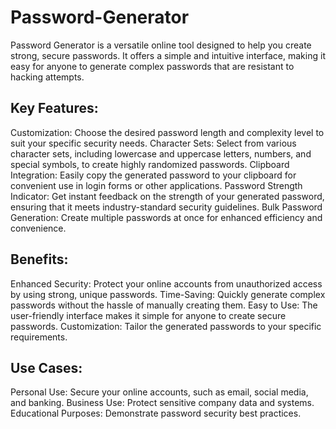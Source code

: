 # Password-Generator

Password Generator is a versatile online tool designed to help you create strong, secure passwords. It offers a simple and intuitive interface, making it easy for anyone to generate complex passwords that are resistant to hacking attempts.

## Key Features:

Customization: Choose the desired password length and complexity level to suit your specific security needs.
Character Sets: Select from various character sets, including lowercase and uppercase letters, numbers, and special symbols, to create highly randomized passwords.
Clipboard Integration: Easily copy the generated password to your clipboard for convenient use in login forms or other applications.
Password Strength Indicator: Get instant feedback on the strength of your generated password, ensuring that it meets industry-standard security guidelines.
Bulk Password Generation: Create multiple passwords at once for enhanced efficiency and convenience.

## Benefits:

Enhanced Security: Protect your online accounts from unauthorized access by using strong, unique passwords.
Time-Saving: Quickly generate complex passwords without the hassle of manually creating them.
Easy to Use: The user-friendly interface makes it simple for anyone to create secure passwords.
Customization: Tailor the generated passwords to your specific requirements.

## Use Cases:

Personal Use: Secure your online accounts, such as email, social media, and banking.
Business Use: Protect sensitive company data and systems.
Educational Purposes: Demonstrate password security best practices.
